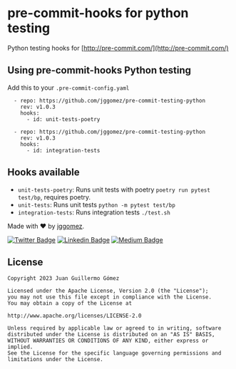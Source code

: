 
# pre-commit-hooks for python testing

Python testing hooks for [http://pre-commit.com/](http://pre-commit.com/)

## Using pre-commit-hooks Python testing

Add this to your `.pre-commit-config.yaml`

```
  - repo: https://github.com/jggomez/pre-commit-testing-python
    rev: v1.0.3
    hooks:
      - id: unit-tests-poetry

  - repo: https://github.com/jggomez/pre-commit-testing-python
    rev: v1.0.3
    hooks:
      - id: integration-tests
```

## Hooks available

- `unit-tests-poetry`: Runs unit tests with poetry `poetry run pytest test/bp`, requires poetry.
- `unit-tests`: Runs unit tests `python -m pytest test/bp`
- `integration-tests`: Runs integration tests `./test.sh`

Made with ❤ by  [jggomez](https://devhack.co).

[![Twitter Badge](https://img.shields.io/badge/-@jggomezt-1ca0f1?style=flat-square&labelColor=1ca0f1&logo=twitter&logoColor=white&link=https://twitter.com/jggomezt)](https://twitter.com/jggomezt) 
[![Linkedin Badge](https://img.shields.io/badge/-jggomezt-blue?style=flat-square&logo=Linkedin&logoColor=white&link=https://www.linkedin.com/in/jggomezt/)](https://www.linkedin.com/in/jggomezt/) 
[![Medium Badge](https://img.shields.io/badge/-@jggomezt-03a57a?style=flat-square&labelColor=000000&logo=Medium&link=https://medium.com/@jggomezt)](https://medium.com/@jggomezt)

## License

    Copyright 2023 Juan Guillermo Gómez

    Licensed under the Apache License, Version 2.0 (the "License");
    you may not use this file except in compliance with the License.
    You may obtain a copy of the License at

    http://www.apache.org/licenses/LICENSE-2.0

    Unless required by applicable law or agreed to in writing, software
    distributed under the License is distributed on an "AS IS" BASIS,
    WITHOUT WARRANTIES OR CONDITIONS OF ANY KIND, either express or implied.
    See the License for the specific language governing permissions and
    limitations under the License.
